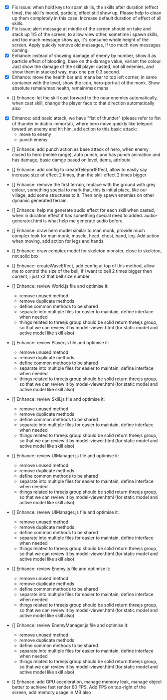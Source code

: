 - [x] Fix issue: when hold keys to spam skills, the skills after duration (effect time), the skill's model, particle, effect still show up. Please help to clean up them completely in this case. Increase default duration of effect of all skills.
- [x] Fix issue: alert message at middle of the screen should on take and stack up 1/5 of the screen, to allow view other, sometime i spawn skills, and too much message show up, it's consume whole height of the screen. Apply quickly remove old messages, if too much new messages coming.
- [x] Enhance: instead of showing damage of enemy by number, show it as particle effect of blooding, base on the damage value, variant the colour. Just show the damage of the skill player casted, not all enemies, and show them in stacked way, max one per 0.3 second.
- [x] Enhance: move the health bar and mana bar to top left corner, in same container with the level, show the icon, hero-portrait of the monk. Show absolute remain/max health, remain/max mana
- [] Enhance: let the skill cast forward to the near enemies automatically, when cast skill, change the player face to that direction automatically also
- [x] Enhance: add basic attack, we have "fist of thunder" (please refer to fist of thunder in diablo immortal), where hero move quickly like teleport toward an enemy and hit him, add action to this basic attack:
    - move to enemy
    - punch enemy
- [] Enhance: add punch action as base attack of hero, when enemy closed to hero (melee range), auto punch, and has punch animation and has damage, basic damge based on level, items, attribute
- [] Enhance: add config to createTeleportEffect, allow to easily say increase size of effect 2 times, than the skill effect 2 times bigger
- [] Enhance: remove the first terrain, replace with the ground with grey colour, something special to mark that, this is initial place, like our village, add some structures to it. Then only spawn enemies on other dynamic generated terrain.
- [] Enhance: help me generate audio effect for each skill when casted, when in duration effect if has something special need to added. audio-generator.html is what help me generate audio before.
- [] Enhance: draw hero model similar to man monk, provide much complex look for man monk, muscle, head, chest, hand, leg. Add action when moving, add action for legs and hands.
- [] Enhance: draw complex model for skeleton monster, close to skeleton, not solid box
- [] Enhance: createWaveEffect, add config at top of this method, allow me to control the size of the bell, if i want to bell 2 times bigger then current, i just x2 that bell size number
- [] Enhance: review World.js file and optimise it:
    - remove unused method
    - remove duplicate methods
    - define common methods to be shared
    - separate into multiple files for easier to maintain, define interface when needed
    - things related to threejs group should be solid return threejs group, so that we can review it by model-viewer.html (for static model and active model like skill also)
- [] Enhance: review Player.js file and optimise it:
    - remove unused method
    - remove duplicate methods
    - define common methods to be shared
    - separate into multiple files for easier to maintain, define interface when needed
    - things related to threejs group should be solid return threejs group, so that we can review it by model-viewer.html (for static model and active model like skill also)

- [] Enhance: review Skill.js file and optimise it:
    - remove unused method
    - remove duplicate methods
    - define common methods to be shared
    - separate into multiple files for easier to maintain, define interface when needed
    - things related to threejs group should be solid return threejs group, so that we can review it by model-viewer.html (for static model and active model like skill also)

- [] Enhance: review UIManager.js file and optimise it:
    - remove unused method
    - remove duplicate methods
    - define common methods to be shared
    - separate into multiple files for easier to maintain, define interface when needed
    - things related to threejs group should be solid return threejs group, so that we can review it by model-viewer.html (for static model and active model like skill also)

- [] Enhance: review UIManager.js file and optimise it:
    - remove unused method
    - remove duplicate methods
    - define common methods to be shared
    - separate into multiple files for easier to maintain, define interface when needed
    - things related to threejs group should be solid return threejs group, so that we can review it by model-viewer.html (for static model and active model like skill also)

- [] Enhance: review Enemy.js file and optimise it:
    - remove unused method
    - remove duplicate methods
    - define common methods to be shared
    - separate into multiple files for easier to maintain, define interface when needed
    - things related to threejs group should be solid return threejs group, so that we can review it by model-viewer.html (for static model and active model like skill also)

- [] Enhance: review EnemyManager.js file and optimise it:
    - remove unused method
    - remove duplicate methods
    - define common methods to be shared
    - separate into multiple files for easier to maintain, define interface when needed
    - things related to threejs group should be solid return threejs group, so that we can review it by model-viewer.html (for static model and active model like skill also)
    
- [] Enhance: add GPU acceleration, manage memory leak, manage object better to achieve fast render 60 FPS. Add FPS on top-right of the screen, add memory usage in MB also
